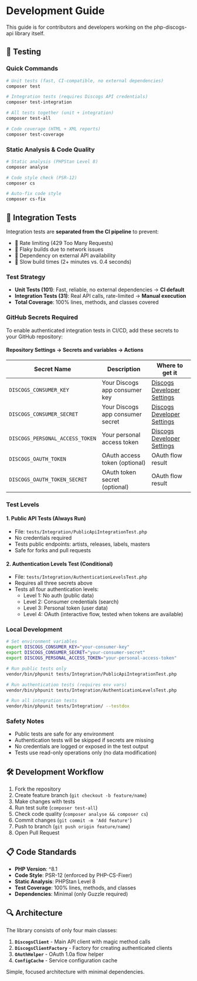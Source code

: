 # Development Guide

This guide is for contributors and developers working on the php-discogs-api library itself.

## 🧪 Testing

### Quick Commands

```bash
# Unit tests (fast, CI-compatible, no external dependencies)
composer test

# Integration tests (requires Discogs API credentials)
composer test-integration

# All tests together (unit + integration)
composer test-all

# Code coverage (HTML + XML reports)
composer test-coverage
```

### Static Analysis & Code Quality

```bash
# Static analysis (PHPStan Level 8)
composer analyse

# Code style check (PSR-12)
composer cs

# Auto-fix code style
composer cs-fix
```

## 🔗 Integration Tests

Integration tests are **separated from the CI pipeline** to prevent:

- 🚫 Rate limiting (429 Too Many Requests)
- 🚫 Flaky builds due to network issues
- 🚫 Dependency on external API availability
- 🚫 Slow build times (2+ minutes vs. 0.4 seconds)

### Test Strategy

- **Unit Tests (101)**: Fast, reliable, no external dependencies → **CI default**
- **Integration Tests (31)**: Real API calls, rate-limited → **Manual execution**  
- **Total Coverage**: 100% lines, methods, and classes covered

### GitHub Secrets Required

To enable authenticated integration tests in CI/CD, add these secrets to your GitHub repository:

#### Repository Settings → Secrets and variables → Actions

| Secret Name                     | Description                      | Where to get it                                                           |
|---------------------------------|----------------------------------|---------------------------------------------------------------------------|
| `DISCOGS_CONSUMER_KEY`          | Your Discogs app consumer key    | [Discogs Developer Settings](https://www.discogs.com/settings/developers) |
| `DISCOGS_CONSUMER_SECRET`       | Your Discogs app consumer secret | [Discogs Developer Settings](https://www.discogs.com/settings/developers) |
| `DISCOGS_PERSONAL_ACCESS_TOKEN` | Your personal access token       | [Discogs Developer Settings](https://www.discogs.com/settings/developers) |
| `DISCOGS_OAUTH_TOKEN`           | OAuth access token (optional)    | OAuth flow result                                                         |
| `DISCOGS_OAUTH_TOKEN_SECRET`    | OAuth token secret (optional)    | OAuth flow result                                                         |

### Test Levels

#### 1. Public API Tests (Always Run)

- File: `tests/Integration/PublicApiIntegrationTest.php`
- No credentials required
- Tests public endpoints: artists, releases, labels, masters
- Safe for forks and pull requests

#### 2. Authentication Levels Test (Conditional)

- File: `tests/Integration/AuthenticationLevelsTest.php`
- Requires all three secrets above
- Tests all four authentication levels:
  - Level 1: No auth (public data)
  - Level 2: Consumer credentials (search)
  - Level 3: Personal token (user data)
  - Level 4: OAuth (interactive flow, tested when tokens are available)

### Local Development

```bash
# Set environment variables
export DISCOGS_CONSUMER_KEY="your-consumer-key"
export DISCOGS_CONSUMER_SECRET="your-consumer-secret" 
export DISCOGS_PERSONAL_ACCESS_TOKEN="your-personal-access-token"

# Run public tests only
vendor/bin/phpunit tests/Integration/PublicApiIntegrationTest.php

# Run authentication tests (requires env vars)
vendor/bin/phpunit tests/Integration/AuthenticationLevelsTest.php

# Run all integration tests
vendor/bin/phpunit tests/Integration/ --testdox
```

### Safety Notes

- Public tests are safe for any environment
- Authentication tests will be skipped if secrets are missing
- No credentials are logged or exposed in the test output
- Tests use read-only operations only (no data modification)

## 🛠️ Development Workflow

1. Fork the repository
2. Create feature branch (`git checkout -b feature/name`)
3. Make changes with tests
4. Run test suite (`composer test-all`)
5. Check code quality (`composer analyse && composer cs`)
6. Commit changes (`git commit -m 'Add feature'`)
7. Push to branch (`git push origin feature/name`)
8. Open Pull Request

## 📋 Code Standards

- **PHP Version**: ^8.1
- **Code Style**: PSR-12 (enforced by PHP-CS-Fixer)
- **Static Analysis**: PHPStan Level 8
- **Test Coverage**: 100% lines, methods, and classes
- **Dependencies**: Minimal (only Guzzle required)

## 🔍 Architecture

The library consists of only four main classes:

1. **`DiscogsClient`** - Main API client with magic method calls
2. **`DiscogsClientFactory`** - Factory for creating authenticated clients
3. **`OAuthHelper`** - OAuth 1.0a flow helper
4. **`ConfigCache`** - Service configuration cache

Simple, focused architecture with minimal dependencies.
